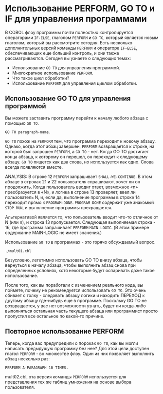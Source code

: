 # Использование PERFORM, GO TO и IF для управления программами

В COBOL флоу программы почти полностью контролируется операторами `IF-ELSE`, глаголом `PERFORM` и `GO TO`, который является новым глаголом, который вы рассмотрите сегодня. Есть несколько дополнительных версий команды `PERFORM` и оператора `IF-ELSE`, обеспечивающих еще больший контроль, и они также рассматриваются. Сегодня вы узнаете о следующих темах:
- Использование `GO TO` для управления программой.
- Многократное использование `PERFORM`.
- Что такое цикл обработки?
- Использование `PERFORM` для управления циклом обработки.

## Использование GO TO для управления программой

Вы можете заставить программу перейти к началу любого абзаца с помощью `GO TO`.
```
GO TO paragraph-name.
```
`GO TO` похож на `PERFORM` тем, что программа переходит к новому абзацу. Однако, когда этот абзац завершен, `PERFORM` возвращается к строке, на которой был запрошен `PERFORM`, а `GO TO` - нет. Когда GO TO достигает конца абзаца, к которому он перешел, он переходит к следующему абзацу. `GO TO` пишется как два слова, но используется как одно. Слова всегда появляются вместе. 

ANALYSIS: В строке 12 `PERFORM` запрашивает `SHALL-WE-CONTINUE`. В этом абзаце в строках 21 и 22 пользователя спрашивают, хочет ли он продолжить. Когда пользователь вводит ответ, возможное «n» преобразуется в «N», и логика в строке 13 проверяет, ввел ли пользователь N, и, если да, выполнение программы в строке 14 переходит прямо к `PROGRAM-DONE`. `PROGRAM-DONE` содержит уже знакомый `STOP RUN`, и выполнение программы прекращается.

Альтернативой является то, что пользователь вводит что-то отличное от N (или n), и строка 13 пропускается. Следующая выполняемая строка - 16, где программа запрашивает `PERFORM` `MAIN-LOGIC`. (В этом примере содержание MAIN-LOGIC не имеет значения.)

Использование `GO TO` в программах - это горячо обсуждаемый вопрос.

```
./mult01.cbl
```
Безусловно, легетимно использовать GO TO внизу абзаца, чтобы вернуться к началу абзаца, чтобы выполнить абзац снова при определенных условиях, хотя некоторые будут оспаривать даже такое использование.

После того, как вы поработали с изменением реального кода, вы поймете, почему не рекомендуется использовать `GO TO`. Это очень сбивает с толку - следовать абзацу логики и находить ПЕРЕХОД к другому абзацу где-нибудь еще в программе. Поскольку GO TO не возвращается, у вас нет возможности узнать, будет ли когда-либо выполняться остальная часть текущего абзаца или программист просто пропустил все остальное по какой-то причине.

## Повторное использование PERFORM

Теперь, когда вас предупредили о пороках `GO TO`, как вы могли написать предыдущую программу без нее? Для этой цели доступен глагол `PERFORM` - во множестве флоу. Один из них позволяет выполнить абзац несколько раз:
```
PERFORM A-PARAGRAPH 10 TIMES.
```

mult02.cbl, эта версия команды `PERFORM` используется для представления тех же таблиц умножения на основе выбора пользователя.